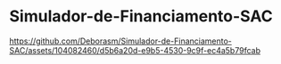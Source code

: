 # Simulador-de-Financiamento-SAC

https://github.com/Deborasm/Simulador-de-Financiamento-SAC/assets/104082460/d5b6a20d-e9b5-4530-9c9f-ec4a5b79fcab

